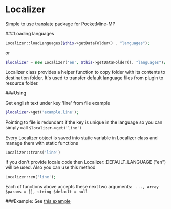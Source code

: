 # Localizer
Simple to use translate package for PocketMine-MP

###Loading languages
```php
Localizer::loadLanguages($this->getDataFolder() . "languages");
```
or
```php
$localizer = new Localizer('en', $this->getDataFolder(). "languages");
```

Localizer class provides a helper function to copy folder with its contents to destination folder. It's used to transfer default language files from plugin to resource folder.

###Using

Get english text under key 'line' from file example 
```php
$localizer->get('example.line');
```
Pointing to file is redundant if the key is unique in the language so you can simply call ``` $localizer->get('line') ```

Every Localizer object is saved into static variable in Localizer class and manage them with static functions
```php
Localizer::trans('line')
```
If you don't provide locale code then Localizer::DEFAULT_LANGUAGE ("en") will be used. Also you can use this method
```php
Localizer::en('line');
```
Each of functions above accepts these next two arguments: ``` ..., array $params = [], string $default = null```

###Example:
See [this example](https://github.com/Chris-Prime/LibLoader-Example)
